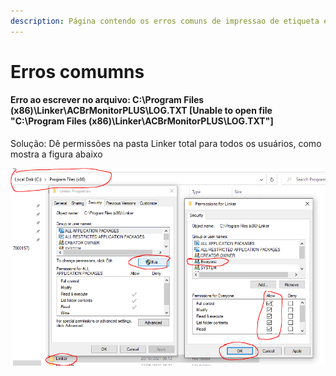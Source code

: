 ```yaml
---
description: Página contendo os erros comuns de impressao de etiqueta e suas soluções
---
```


# Erros comumns



#### Erro ao escrever no arquivo: C:\Program Files (x86)\Linker\ACBrMonitorPLUS\LOG.TXT \[Unable to open file "C:\Program Files (x86)\Linker\ACBrMonitorPLUS\LOG.TXT"]

Solução: Dê permissões na pasta Linker total para todos os usuários, como mostra a figura abaixo

![](<../../../../.gitbook/assets/image (173).png>)
